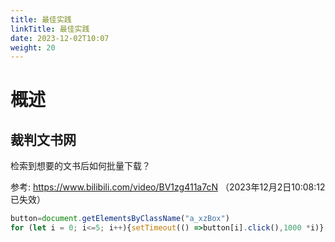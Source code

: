 ```yaml
---
title: 最佳实践
linkTitle: 最佳实践
date: 2023-12-02T10:07
weight: 20
---
```

# 概述


## 裁判文书网

检索到想要的文书后如何批量下载？

参考: https://www.bilibili.com/video/BV1zg411a7cN （2023年12月2日10:08:12 已失效）

```js
button=document.getElementsByClassName("a_xzBox")
for (let i = 0; i<=5; i++){setTimeout(() =>button[i].click(),1000 *i)}
```